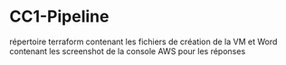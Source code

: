 # CC1-Pipeline

répertoire terraform contenant les fichiers de création de la VM et
Word contenant les screenshot de la console AWS pour les réponses

